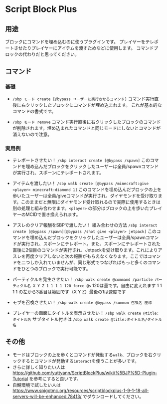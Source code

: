 # Script Block Plus

## 用途
ブロックにコマンドを埋め込むのに使うプラグインです。
プレイヤーをテレポートさせたりプレイヤーにアイテムを渡すためなどに使用します。
コマンドブロックの代わりだと思ってください。

## コマンド
### 基礎
- ``/sbp モード create [@bypass ユーザーに実行させるコマンド]``
コマンド実行直後に右クリックしたブロックにコマンドが埋め込まれます。
これが基本的なコマンドの書式です。

- ``/sbp モード remove``
コマンド実行直後に右クリックしたブロックのコマンドが削除されます。埋め込まれたコマンドと同じモードにしないとコマンドが消えないので注意。


### 実用例
- テレポートさせたい！
``/sbp interact create [@bypass /spawn]``
このコマンドを埋め込んだブロックをクリックしたユーザーは全員/spawnコマンドが実行され、スポーンにテレポートされます。
- アイテムを渡したい！
``/sbp walk create [@bypass /minecraft:give <player> minecraft:diamond 1]``
このコマンドを埋め込んだブロックの上を歩いたユーザーは全員/giveコマンドが実行され、ダイヤモンドを受け取ります。このままだと無限にダイヤモンド受け取れるので実際に使用するときは別の処理と組み合わせます。``<player>`` の部分はブロックの上を歩いたプレイヤーのMCIDで置き換えられます。
- アスレのクリア報酬をSBPで渡したい！  組み合わせの方法
``/sbp interact create [@bypass /spawn][@bypass /shot give <player> jetpack]``
このコマンドを埋め込んだブロックをクリックしたユーザーは全員/spawnコマンドが実行され、スポーンにテレポート。また、スポーンにテレポートされた直後に2個目のコマンドが実行され、Jetpackを受け取ります。これによりアスレを再度クリアしないと次の報酬がもらえなくなります。ここではコマンドを二つしか入れていませんが、同じ形式でつなげればもっと多くのコマンドをひとつのブロックで実行可能です。

- パーティクルを発生させたい！
``/sbp walk create @command /particle パーティクル名 X Y Z 1 1 1 1 120 force @s``
120は量です。自由に変えれます
1 1 1 1 の左から3番目は範囲です（X Y Z）最後の1は速度です

- モブを召喚させたい！
``/sbp walk create @bypass /summon 召喚名 座標 ``

- プレイヤーの画面にタイトルを表示させたい！
``/sbp walk create @title:タイトル名``
サブタイトル付きは
``/sbp walk create @title:タイトル名/タイトル名``

## その他
- モードはブロックの上を歩くとコマンドが発動する``walk``、ブロックを右クリックするとコマンドが発動する``interact``を使うことが多いです。
- さらに詳しく知りたい人は <https://github.com/yuttyann/ScriptBlockPlus/wiki/%5BJP%5D-Plugin-Tutorial> を参考にすると良いです。
- 自鯖環境で試したい人は <https://www.spigotmc.org/resources/scriptblockplus-1-9-1-18-all-servers-will-be-enhanced.78413/> でダウンロードしてください。